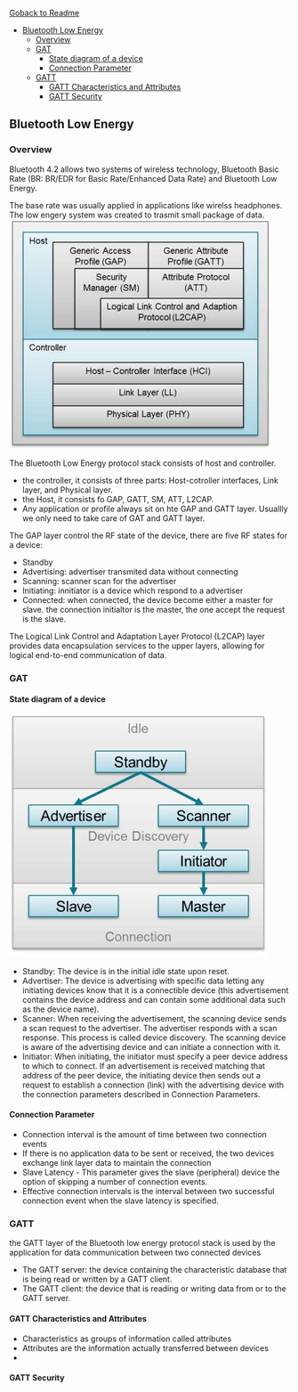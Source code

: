 [Goback to Readme](./readme.md)

- [Bluetooth Low Energy](#bluetooth-low-energy)
  - [Overview](#overview)
  - [GAT](#gat)
    - [State diagram of a device](#state-diagram-of-a-device)
    - [Connection Parameter](#connection-parameter)
  - [GATT](#gatt)
    - [GATT Characteristics and Attributes](#gatt-characteristics-and-attributes)
    - [GATT Security](#gatt-security)


## Bluetooth Low Energy

### Overview

Bluetooth 4.2 allows two systems of wireless technology, Bluetooth Basic Rate (BR: BR/EDR for Basic Rate/Enhanced Data Rate) and Bluetooth Low Energy.

The base rate was usually applied in applications like wirelss headphones. The low engery system was created to trasmit small package of data.
![](./IMG/BLE-Stack.jpg)

The Bluetooth Low Energy protocol stack consists of host and controller.
- the controller, it consists of three parts: Host-cotroller interfaces, Link layer, and Physical layer.
- the Host, it consists fo GAP, GATT, SM, ATT, L2CAP.
- Any application or profile always sit on hte GAP and GATT layer. Usuallly we only need to take care of GAT and GATT layer.

The GAP layer control the RF state of the device, there are five RF states for a device:
- Standby
- Advertising: advertiser transmited data without connecting
- Scanning: scanner scan for the advertiser
- Initiating: innitiator is a device which respond to a advertiser 
- Connected: when connected, the device become either a master for slave. the connection initialtor is the master, the one accept the request is the slave.

The Logical Link Control and Adaptation Layer Protocol (L2CAP) layer provides data encapsulation services to the upper layers, allowing for logical end-to-end communication of data.


### GAT


#### State diagram of a device
![GAT](./IMG/GAT.jpg)

- Standby: The device is in the initial idle state upon reset.
- Advertiser: The device is advertising with specific data letting any initiating devices know that it is a connectible device (this advertisement contains the device address and can contain some additional data such as the device name).
- Scanner: When receiving the advertisement, the scanning device sends a scan request to the advertiser. The advertiser responds with a scan response. This process is called device discovery. The scanning device is aware of the advertising device and can initiate a connection with it.
- Initiator: When initiating, the initiator must specify a peer device address to which to connect. If an advertisement is received matching that address of the peer device, the initiating device then sends out a request to establish a connection (link) with the advertising device with the connection parameters described in Connection Parameters.

#### Connection Parameter


- Connection interval is the amount of time between two connection events
-  If there is no application data to be sent or received, the two devices exchange link layer data to maintain the connection
- Slave Latency - This parameter gives the slave (peripheral) device the option of skipping a number of connection events. 
- Effective connection intervals is the interval between two successful connection event when the slave latency is specified.

### GATT

the GATT layer of the Bluetooth low energy protocol stack is used by the application for data communication between two connected devices

- The GATT server: the device containing the characteristic database that is being read or written by a GATT client.
- The GATT client: the device that is reading or writing data from or to the GATT server.

#### GATT Characteristics and Attributes

- Characteristics as groups of information called attributes
- Attributes are the information actually transferred between devices
- 
#### GATT Security